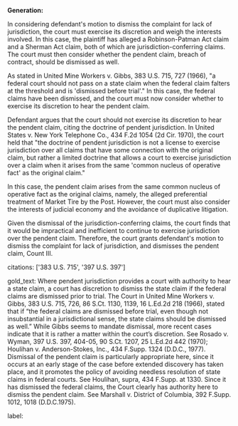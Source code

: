 **Generation:**


In considering defendant's motion to dismiss the complaint for lack of jurisdiction, the court must exercise its discretion and weigh the interests involved. In this case, the plaintiff has alleged a Robinson-Patman Act claim and a Sherman Act claim, both of which are jurisdiction-conferring claims. The court must then consider whether the pendent claim, breach of contract, should be dismissed as well.

As stated in United Mine Workers v. Gibbs, 383 U.S. 715, 727 (1966), "a federal court should not pass on a state claim when the federal claim falters at the threshold and is 'dismissed before trial'." In this case, the federal claims have been dismissed, and the court must now consider whether to exercise its discretion to hear the pendent claim.

Defendant argues that the court should not exercise its discretion to hear the pendent claim, citing the doctrine of pendent jurisdiction. In United States v. New York Telephone Co., 434 F.2d 1054 (2d Cir. 1970), the court held that "the doctrine of pendent jurisdiction is not a license to exercise jurisdiction over all claims that have some connection with the original claim, but rather a limited doctrine that allows a court to exercise jurisdiction over a claim when it arises from the same 'common nucleus of operative fact' as the original claim."

In this case, the pendent claim arises from the same common nucleus of operative fact as the original claims, namely, the alleged preferential treatment of Market Tire by the Post. However, the court must also consider the interests of judicial economy and the avoidance of duplicative litigation.

Given the dismissal of the jurisdiction-conferring claims, the court finds that it would be impractical and inefficient to continue to exercise jurisdiction over the pendent claim. Therefore, the court grants defendant's motion to dismiss the complaint for lack of jurisdiction, and dismisses the pendent claim, Count III.



citations: ['383 U.S. 715', '397 U.S. 397']

gold_text: Where pendent jurisdiction provides a court with authority to hear a state claim, a court has discretion to dismiss the state claim if the federal claims are dismissed prior to trial. The Court in United Mine Workers v. Gibbs, 383 U.S. 715, 726, 86 S.Ct. 1130, 1139, 16 L.Ed.2d 218 (1966), stated that if “the federal claims are dismissed before trial, even though not insubstantial in a jurisdictional sense, the state claims should be dismissed as well.” While Gibbs seems to mandate dismissal, more recent cases indicate that it is rather a matter within the court’s discretion. See Rosado v. Wyman, 397 U.S. 397, 404-05, 90 S.Ct. 1207, 25 L.Ed.2d 442 (1970); Houlihan v. Anderson-Stokes, Inc., 434 F.Supp. 1324 (D.D.C., 1977). Dismissal of the pendent claim is particularly appropriate here, since it occurs at an early stage of the case before extended discovery has taken place, and it promotes the policy of avoiding needless resolution of state claims in federal courts. See Houlihan, supra, 434 F.Supp. at 1330. Since it has dismissed the federal claims, the Court clearly has authority here to dismiss the pendent claim. See Marshall v. District of Columbia, 392 F.Supp. 1012, 1018 (D.D.C.1975).

label: 